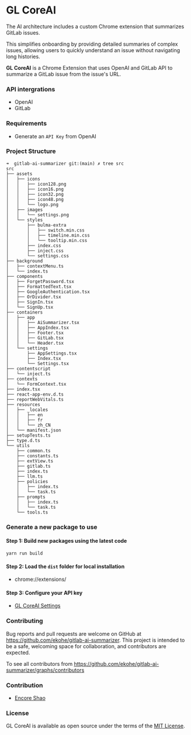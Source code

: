 # GL CoreAI

The AI architecture includes a custom Chrome extension that summarizes GitLab issues.

This simplifies onboarding by providing detailed summaries of complex issues, allowing users to quickly understand an issue without navigating long histories.

**GL CoreAI** is a Chrome Extension that uses OpenAI and GitLab API to summarize a GitLab issue from the issue's URL.

### API intergrations

- OpenAI
- GitLab

### Requirements

- Generate an `API Key` from OpenAI

### Project Structure

```
➜  gitlab-ai-summarizer git:(main) ✗ tree src
src
├── assets
│   ├── icons
│   │   ├── icon128.png
│   │   ├── icon16.png
│   │   ├── icon32.png
│   │   ├── icon48.png
│   │   └── logo.png
│   ├── images
│   │   └── settings.png
│   └── styles
│       ├── bulma-extra
│       │   ├── switch.min.css
│       │   ├── timeline.min.css
│       │   └── tooltip.min.css
│       ├── index.css
│       ├── inject.css
│       └── settings.css
├── background
│   ├── contextMenu.ts
│   └── index.ts
├── components
│   ├── ForgetPassword.tsx
│   ├── FormattedText.tsx
│   ├── GoogleAuthentication.tsx
│   ├── OrDivider.tsx
│   ├── SignIn.tsx
│   └── SignUp.tsx
├── containers
│   ├── app
│   │   ├── AiSummarizer.tsx
│   │   ├── AppIndex.tsx
│   │   ├── Footer.tsx
│   │   ├── GitLab.tsx
│   │   └── Header.tsx
│   └── settings
│       ├── AppSettings.tsx
│       ├── Index.tsx
│       └── Settings.tsx
├── contentscript
│   └── inject.ts
├── contexts
│   └── FormContext.tsx
├── index.tsx
├── react-app-env.d.ts
├── reportWebVitals.ts
├── resources
│   ├── _locales
│   │   ├── en
│   │   ├── fr
│   │   └── zh_CN
│   └── manifest.json
├── setupTests.ts
├── type.d.ts
└── utils
    ├── common.ts
    ├── constants.ts
    ├── extView.ts
    ├── gitlab.ts
    ├── index.ts
    ├── llm.ts
    ├── policies
    │   ├── index.ts
    │   └── task.ts
    ├── prompts
    │   ├── index.ts
    │   └── task.ts
    └── tools.ts
```

### Generate a new package to use

#### Step 1: Build new packages using the latest code

```
yarn run build
```

#### Step 2: Load the `dist` folder for local installation

- chrome://extensions/

#### Step 3: Configure your API key

- [GL CoreAI Settings](chrome-extension://ehdeggpkeghpiibnhkgnbpjkghghdpoe/packs/static/settings.html)

### Contributing

Bug reports and pull requests are welcome on GitHub at https://github.com/ekohe/gitlab-ai-summarizer. This project is intended to be a safe, welcoming space for collaboration, and contributors are expected.

To see all contributors from https://github.com/ekohe/gitlab-ai-summarizer/graphs/contributors

### Contribution

- [Encore Shao](https://github.com/encoreshao)

### License

GL CoreAI is available as open source under the terms of the [MIT License](https://opensource.org/licenses/MIT).

